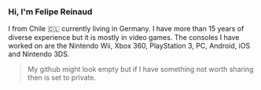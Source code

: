 ### Hi, I'm Felipe Reinaud

I from Chile 🇨🇱 currently living in Germany. I have more than 15 years of diverse experience but it is mostly in video games. The consoles I have worked on are the Nintendo Wii, Xbox 360, PlayStation 3, PC, Android, iOS and Nintendo 3DS.

> My github might look empty but if I have something not worth sharing then is set to private.
